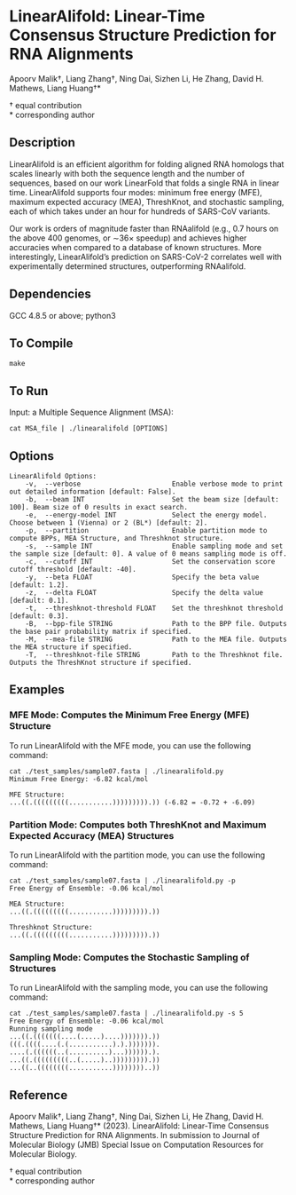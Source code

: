 # LinearAlifold: Linear-Time Consensus Structure Prediction for RNA Alignments

Apoorv Malik†, Liang Zhang†, Ning Dai, Sizhen Li, He Zhang, David H. Mathews, Liang Huang†*  

† equal contribution  
\* corresponding author

## Description

LinearAlifold is an efficient algorithm for folding aligned RNA homologs that scales linearly with both the sequence length and the number of sequences, based on our work LinearFold that folds a single RNA in linear time. LinearAlifold supports four modes: minimum free energy (MFE), maximum expected accuracy (MEA), ThreshKnot, and stochastic sampling, each of which takes under an hour for hundreds of SARS-CoV variants.

Our work is orders of magnitude faster than RNAalifold (e.g., 0.7 hours on the above 400 genomes, or ∼36× speedup) and achieves higher accuracies when compared to a database of known structures. More interestingly, LinearAlifold’s prediction on SARS-CoV-2 correlates well with experimentally determined structures, outperforming RNAalifold.

## Dependencies
GCC 4.8.5 or above; 
python3

## To Compile
```
make
```

## To Run
Input: a Multiple Sequence Alignment (MSA):
```
cat MSA_file | ./linearalifold [OPTIONS]
```

## Options   
    LinearAlifold Options:
        -v,  --verbose                       Enable verbose mode to print out detailed information [default: False].
        -b,  --beam INT                      Set the beam size [default: 100]. Beam size of 0 results in exact search.
        -e,  --energy-model INT              Select the energy model. Choose between 1 (Vienna) or 2 (BL*) [default: 2].
        -p,  --partition                     Enable partition mode to compute BPPs, MEA Structure, and Threshknot structure.
        -s,  --sample INT                    Enable sampling mode and set the sample size [default: 0]. A value of 0 means sampling mode is off.
        -c,  --cutoff INT                    Set the conservation score cutoff threshold [default: -40].
        -y,  --beta FLOAT                    Specify the beta value [default: 1.2].
        -z,  --delta FLOAT                   Specify the delta value [default: 0.1].
        -t,  --threshknot-threshold FLOAT    Set the threshknot threshold [default: 0.3].
        -B,  --bpp-file STRING               Path to the BPP file. Outputs the base pair probability matrix if specified.
        -M,  --mea-file STRING               Path to the MEA file. Outputs the MEA structure if specified.
        -T,  --threshknot-file STRING        Path to the Threshknot file. Outputs the ThreshKnot structure if specified.        

## Examples

### MFE Mode: Computes the Minimum Free Energy (MFE) Structure
To run LinearAlifold with the MFE mode, you can use the following command:
```
cat ./test_samples/sample07.fasta | ./linearalifold.py 
Minimum Free Energy: -6.82 kcal/mol

MFE Structure: 
...((.(((((((((...........))))))))).)) (-6.82 = -0.72 + -6.09)
```

### Partition Mode: Computes both ThreshKnot and Maximum Expected Accuracy (MEA) Structures
To run LinearAlifold with the partition mode, you can use the following command:
```
cat ./test_samples/sample07.fasta | ./linearalifold.py -p
Free Energy of Ensemble: -0.06 kcal/mol

MEA Structure:
...((.(((((((((...........))))))))).))

Threshknot Structure:
...((.(((((((((...........))))))))).))
```

### Sampling Mode: Computes the Stochastic Sampling of Structures
To run LinearAlifold with the sampling mode, you can use the following command:
```
cat ./test_samples/sample07.fasta | ./linearalifold.py -s 5
Free Energy of Ensemble: -0.06 kcal/mol
Running sampling mode
...((.(((((((....(.....)....))))))).))
(((.((((....(.(...........).).))))))).
....(.((((((..(..........)...)))))).).
...((.(((((((((..(.....)..))))))))).))
...((..((((((((...........))))))))..))
```

## Reference
Apoorv Malik†, Liang Zhang†, Ning Dai, Sizhen Li, He Zhang, David H. Mathews, Liang Huang†* (2023). LinearAlifold: Linear-Time Consensus Structure Prediction for RNA Alignments. In submission to Journal of Molecular Biology (JMB) Special Issue on Computation Resources for Molecular Biology.

† equal contribution  
\* corresponding author  